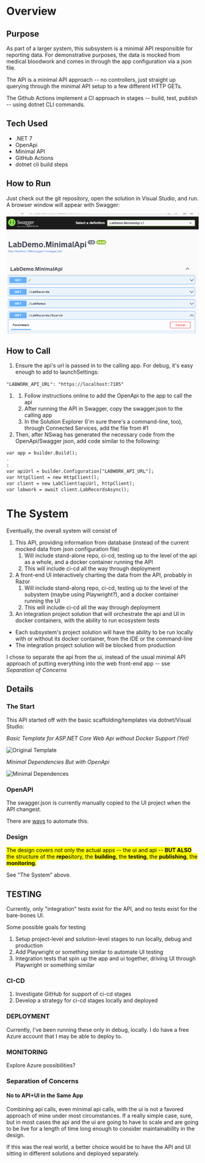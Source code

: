 # Overview
## Purpose

As part of a larger system, this subsystem is a minimal API responsible for reporting data. For demonstrative purposes, the data is mocked from medical bloodwork and comes in through the app configuration via a json file.

The API is a minimal API approach -- no controllers, just straight up querying through the minimal API setup to a few different HTTP GETs.

The Github Actions implement a CI approach in stages -- build, test, publish -- using dotnet CLI commands.

## Tech Used

- .NET 7
- OpenApi
- Minimal API
- GitHub Actions
- dotnet cli build steps

## How to Run

Just check out the git repository, open the solution in Visual Studio, and run.  A browser window will appear with Swagger:

![Swagger](img/Swagger.png)

## How to Call

1. Ensure the api's url is passed in to the calling app.  For debug, it's easy enough to add to launchSettings:

```"LABWORK_API_URL": "https://localhost:7105"```

1. 1. Follow instructions online to add the OpenApi to the app to call the api
    1. After running the API in Swagger, copy the swagger.json to the calling app
    2. In the Solution Explorer (I'm sure there's a command-line, too), through Connected Services, add the file from #1
2. Then, after NSwag has generated the necessary code from the OpenApi/Swagger json, add code similar to the following:

```
var app = builder.Build();
.
:
var apiUrl = builder.Configuration["LABWORK_API_URL"];
var httpClient = new HttpClient();
var client = new LabClient(apiUrl, httpClient);
var labwork = await client.LabRecordsAsync();
```


# The System

Eventually, the overall system will consist of
1. This API, providing information from database (instead of the current mocked data from json configuration file)
    1. Will include stand-alone repo, ci-cd, testing up to the level of the api as a whole, and a docker container running the API
    1. This will include ci-cd all the way through deployment
1. A front-end UI interactively charting the data from the API, probably in Razor
    1. Will include stand-along repo, ci-cd, testing up to the level of the subystem (maybe using Playwright?), and a docker container running the UI
    1. This will include ci-cd all the way through deployment
1. An integration project solution that will orchestrate the api and UI in docker containers, with the ability to run ecosystem tests

- Each subsystem's project solution will have the ability to be run locally with or without its docker container, from the IDE or the command-line
- The integration project solution will be blocked from production

I chose to separate the api from the ui, instead of the usual minimal API approach of putting everything into the web front-end app -- sse *Separation of Concerns*



## Details

### The Start
This API started off with the basic scaffolding/templates via dotnet/Visual Studio:

*Basic Template for ASP.NET Core Web Api without Docker Support (Yet)*

![Original Template](img/InitialDotNetTemplate.png)

*Minimal Dependencies But with OpenApi*

![Minimal Dependences](img/MinimalDependencies.png)

### OpenAPI

The swagger.json is currently manually copied to the UI project when the API changest. 

There are [ways](https://techcommunity.microsoft.com/t5/healthcare-and-life-sciences/auto-regenerating-api-client-for-your-open-api-project/ba-p/3302390) to automate this.

### Design

<mark>The design covers not only the actual apps -- the ui and api -- **BUT ALSO** the structure of the **repo**sitory, the **building**, the **testing**, the **publishing**, the **monitoring**.</mark>

See "The System" above.

## TESTING

Currently, only "integration" tests exist for the API, and no tests exist for the bare-bones UI.  

Some possible goals for testing

1. Setup project-level and solution-level stages to run locally, debug and production
1. Add Playwright or something similar to automate UI testing
1. Integration tests that spin up the app and ui together, driving UI through Playwright or something similar

### CI-CD

1. Investigate GitHub for support of ci-cd stages
1. Develop a strategy for ci-cd stages locally and deployed

### DEPLOYMENT

Currently, I've been running these only in debug, locally.  I do have a free Azure account that I may be able to deploy to.

### MONITORING

Explore Azure possibilities?

### Separation of Concerns

#### No to API+UI in the Same App

Combining api calls, even minimal api calls, with the ui is not a favored approach of mine under most circumstances. If a really simple case, sure, but in most cases the api and the ui are going to have to scale and are going to be live for a length of time long enough to consider maintainability in the design.

If this was the real world, a better choice would be to have the API and UI sitting in different solutions and deployed separately.

